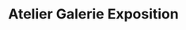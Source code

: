 ---
title: "Atelier Galerie Exposition"
url: /boulogne-sur-mer/atelier-galerie-exposition/
shop: art
---